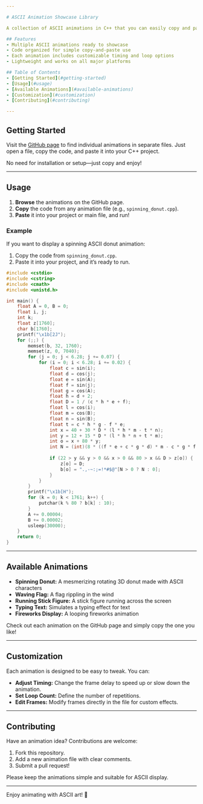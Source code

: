 ```yaml
---

# ASCII Animation Showcase Library

A collection of ASCII animations in C++ that you can easily copy and paste to run in your own projects! Perfect for adding retro-styled animations to your terminal-based applications.

## Features
- Multiple ASCII animations ready to showcase
- Code organized for simple copy-and-paste use
- Each animation includes customizable timing and loop options
- Lightweight and works on all major platforms

## Table of Contents
- [Getting Started](#getting-started)
- [Usage](#usage)
- [Available Animations](#available-animations)
- [Customization](#customization)
- [Contributing](#contributing)

---
```


## Getting Started

Visit the [GitHub page]([https://github.com/MxpleSticks/Maple-Syrup]) to find individual animations in separate files. Just open a file, copy the code, and paste it into your C++ project.

No need for installation or setup—just copy and enjoy!

---

## Usage

1. **Browse** the animations on the GitHub page.
2. **Copy** the code from any animation file (e.g., `spinning_donut.cpp`).
3. **Paste** it into your project or main file, and run!

### Example

If you want to display a spinning ASCII donut animation:

1. Copy the code from `spinning_donut.cpp`.
2. Paste it into your project, and it’s ready to run.

```cpp
#include <cstdio>
#include <cstring>
#include <cmath>
#include <unistd.h>

int main() {
    float A = 0, B = 0;
    float i, j;
    int k;
    float z[1760];
    char b[1760];
    printf("\x1b[2J");
    for (;;) {
        memset(b, 32, 1760);
        memset(z, 0, 7040);
        for (j = 0; j < 6.28; j += 0.07) {
            for (i = 0; i < 6.28; i += 0.02) {
                float c = sin(i);
                float d = cos(j);
                float e = sin(A);
                float f = sin(j);
                float g = cos(A);
                float h = d + 2;
                float D = 1 / (c * h * e + f);
                float l = cos(i);
                float m = cos(B);
                float n = sin(B);
                float t = c * h * g - f * e;
                int x = 40 + 30 * D * (l * h * m - t * n);
                int y = 12 + 15 * D * (l * h * n + t * m);
                int o = x + 80 * y;
                int N = (int)(8 * ((f * e + c * g * d) * m - c * g * f - e * d - h));
                
                if (22 > y && y > 0 && x > 0 && 80 > x && D > z[o]) {
                    z[o] = D;
                    b[o] = ".,-~:;=!*#$@"[N > 0 ? N : 0];
                }
            }
        }
        printf("\x1b[H");
        for (k = 0; k < 1761; k++) {
            putchar(k % 80 ? b[k] : 10);
        }
        A += 0.00004;
        B += 0.00002;
        usleep(30000);
    }
    return 0;
}
```

---

## Available Animations

- **Spinning Donut:** A mesmerizing rotating 3D donut made with ASCII characters
- **Waving Flag:** A flag rippling in the wind
- **Running Stick Figure:** A stick figure running across the screen
- **Typing Text:** Simulates a typing effect for text
- **Fireworks Display:** A looping fireworks animation

Check out each animation on the GitHub page and simply copy the one you like!

---

## Customization

Each animation is designed to be easy to tweak. You can:
- **Adjust Timing:** Change the frame delay to speed up or slow down the animation.
- **Set Loop Count:** Define the number of repetitions.
- **Edit Frames:** Modify frames directly in the file for custom effects.

---

## Contributing

Have an animation idea? Contributions are welcome:
1. Fork this repository.
2. Add a new animation file with clear comments.
3. Submit a pull request!

Please keep the animations simple and suitable for ASCII display.

---

Enjoy animating with ASCII art! 🎉
